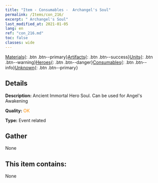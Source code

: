 ```yaml
---
title: "Item - Consumables -  Archangel's Soul"
permalink: /Items/con_216/
excerpt: " Archangel's Soul"
last_modified_at: 2021-01-05
lang: en
ref: "con_216.md"
toc: false
classes: wide
---
```

 [Materials](/Items/){: .btn .btn--primary}[Artifacts](/Items/Artifacts/){: .btn .btn--success}[Units](/Items/Units/){: .btn .btn--warning}[Heroes](/Items/Heroes/){: .btn .btn--danger}[Consumables](/Items/Consumables/){: .btn .btn--info}[Unknown](/Items/Unknown/){: .btn .btn--primary}

## Details
 **Description:** Ancient Immortal Hero Soul. Can be used for Angel's Awakening

 **Quality:** <span style="color: #FF8C00">OK</span>

 **Type:** Event related

## Gather

  None

## This item contains:

  None

